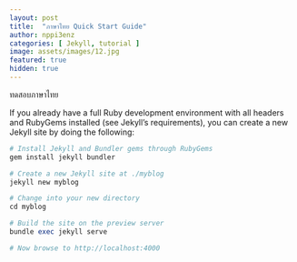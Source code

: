```yaml
---
layout: post
title:  "ภาษาไทย Quick Start Guide"
author: nppi3enz
categories: [ Jekyll, tutorial ]
image: assets/images/12.jpg
featured: true
hidden: true
---
```


ทดสอบภาษาไทย 

If you already have a full Ruby development environment with all headers and RubyGems installed (see Jekyll’s requirements), you can create a new Jekyll site by doing the following:

```ruby
# Install Jekyll and Bundler gems through RubyGems
gem install jekyll bundler

# Create a new Jekyll site at ./myblog
jekyll new myblog

# Change into your new directory
cd myblog

# Build the site on the preview server
bundle exec jekyll serve

# Now browse to http://localhost:4000
```